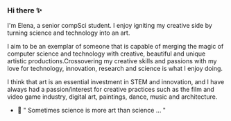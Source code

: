 ### Hi there ✨

I'm Elena, a senior compSci student. I enjoy igniting my creative side by turning science and technology into an art. 

I aim to be an exemplar of someone that is capable of merging the magic of computer science and technology with creative, beautiful and unique artistic productions.Crossovering my creative skills and passions with my love for technology, innovation, research and science is what I enjoy doing.

I think that art is an essential investment in STEM and innovation, and I have always had a passion/interest for creative practices such as the film and video game industry, digital art, paintings, dance, music and architecture. 

- 🔭 " Sometimes science is more art than science ... "



<!--
**elenazavala/elenazavala** is a ✨ _special_ ✨ repository because its `README.md` (this file) appears on your GitHub profile.

Here are some ideas to get you started:

- 🔭 I’m currently working on ...
- 🌱 I’m currently learning ...
- 👯 I’m looking to collaborate on ...
- 🤔 I’m looking for help with ...
- 💬 Ask me about ...
- 📫 How to reach me: ...
- 😄 Pronouns: ...
- ⚡ Fun fact: ...
-->

